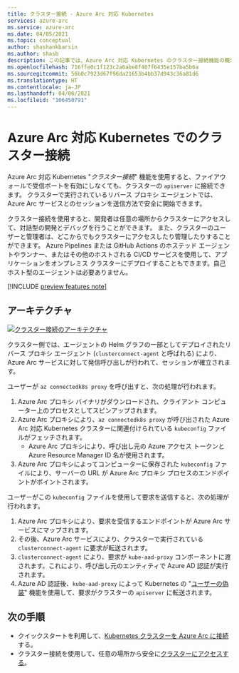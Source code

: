 ```yaml
---
title: クラスター接続 - Azure Arc 対応 Kubernetes
services: azure-arc
ms.service: azure-arc
ms.date: 04/05/2021
ms.topic: conceptual
author: shashankbarsin
ms.author: shasb
description: この記事では、Azure Arc 対応 Kubernetes のクラスター接続機能の概念的な概要を示します。
ms.openlocfilehash: 716ffe0c1f123c2a6abe8f407f6435e157ba5b6a
ms.sourcegitcommit: 56b0c7923d67f96da21653b4bb37d943c36a81d6
ms.translationtype: HT
ms.contentlocale: ja-JP
ms.lasthandoff: 04/06/2021
ms.locfileid: "106450791"
---
```

# <a name="cluster-connect-on-azure-arc-enabled-kubernetes"></a>Azure Arc 対応 Kubernetes でのクラスター接続

Azure Arc 対応 Kubernetes "*クラスター接続*" 機能を使用すると、ファイアウォールで受信ポートを有効にしなくても、クラスターの `apiserver` に接続できます。 クラスターで実行されているリバース プロキシ エージェントでは、Azure Arc サービスとのセッションを送信方法で安全に開始できます。 

クラスター接続を使用すると、開発者は任意の場所からクラスターにアクセスして、対話型の開発とデバッグを行うことができます。 また、クラスターのユーザーと管理者は、どこからでもクラスターにアクセスしたり管理したりすることができます。 Azure Pipelines または GitHub Actions のホステッド エージェントやランナー、またはその他のホストされる CI/CD サービスを使用して、アプリケーションをオンプレミス クラスターにデプロイすることもできます。自己ホスト型のエージェントは必要ありません。

[!INCLUDE [preview features note](./includes/preview/preview-callout.md)]

## <a name="architecture"></a>アーキテクチャ

[ ![クラスター接続のアーキテクチャ](./media/conceptual-cluster-connect.png) ](./media/conceptual-cluster-connect.png#lightbox)

クラスター側では、エージェントの Helm グラフの一部としてデプロイされたリバース プロキシ エージェント (`clusterconnect-agent` と呼ばれる) により、Azure Arc サービスに対して発信呼び出しが行われて、セッションが確立されます。

ユーザーが `az connectedk8s proxy` を呼び出すと、次の処理が行われます。
1. Azure Arc プロキシ バイナリがダウンロードされ、クライアント コンピューター上のプロセスとしてスピンアップされます。 
1. Azure Arc プロキシにより、`az connectedk8s proxy` が呼び出された Azure Arc 対応 Kubernetes クラスターに関連付けられている `kubeconfig` ファイルがフェッチされます。
    * Azure Arc プロキシにより、呼び出し元の Azure アクセス トークンと Azure Resource Manager ID 名が使用されます。 
1. Azure Arc プロキシによってコンピューターに保存された `kubeconfig` ファイルにより、サーバーの URL が Azure Arc プロキシ プロセスのエンドポイントがポイントされます。

ユーザーがこの `kubeconfig` ファイルを使用して要求を送信すると、次の処理が行われます。
1. Azure Arc プロキシにより、要求を受信するエンドポイントが Azure Arc サービスにマップされます。 
1. その後、Azure Arc サービスにより、クラスターで実行されている `clusterconnect-agent` に要求が転送されます。 
1. `clusterconnect-agent` により、要求が `kube-aad-proxy` コンポーネントに渡されます。これにより、呼び出し元のエンティティで Azure AD 認証が実行されます。 
1. Azure AD 認証後、`kube-aad-proxy` によって Kubernetes の "[ユーザーの偽装](https://kubernetes.io/docs/reference/access-authn-authz/authentication/#user-impersonation)" 機能を使用して、要求がクラスターの `apiserver` に転送されます。

## <a name="next-steps"></a>次の手順

* クイックスタートを利用して、[Kubernetes クラスターを Azure Arc に接続](./quickstart-connect-cluster.md)する。
* クラスター接続を使用して、任意の場所から安全に[クラスターにアクセスする](./cluster-connect.md)。